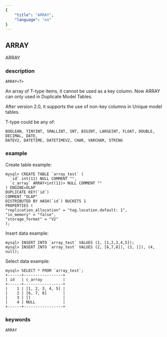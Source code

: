 ```yaml
---
{
    "title": "ARRAY",
    "language": "en"
}
---
```


<!--
Licensed to the Apache Software Foundation (ASF) under one
or more contributor license agreements.  See the NOTICE file
distributed with this work for additional information
regarding copyright ownership.  The ASF licenses this file
to you under the Apache License, Version 2.0 (the
"License"); you may not use this file except in compliance
with the License.  You may obtain a copy of the License at

  http://www.apache.org/licenses/LICENSE-2.0

Unless required by applicable law or agreed to in writing,
software distributed under the License is distributed on an
"AS IS" BASIS, WITHOUT WARRANTIES OR CONDITIONS OF ANY
KIND, either express or implied.  See the License for the
specific language governing permissions and limitations
under the License.
-->

## ARRAY

ARRAY

### description

`ARRAY<T>`

An array of T-type items, it cannot be used as a key column. Now ARRAY can only used in Duplicate Model Tables.

<version since="2.0">

After version 2.0, it supports the use of non-key columns in Unique model tables.

</version>

T-type could be any of:

```
BOOLEAN, TINYINT, SMALLINT, INT, BIGINT, LARGEINT, FLOAT, DOUBLE, DECIMAL, DATE,
DATEV2, DATETIME, DATETIMEV2, CHAR, VARCHAR, STRING
```

### example

Create table example:

```
mysql> CREATE TABLE `array_test` (
  `id` int(11) NULL COMMENT "",
  `c_array` ARRAY<int(11)> NULL COMMENT ""
) ENGINE=OLAP
DUPLICATE KEY(`id`)
COMMENT "OLAP"
DISTRIBUTED BY HASH(`id`) BUCKETS 1
PROPERTIES (
"replication_allocation" = "tag.location.default: 1",
"in_memory" = "false",
"storage_format" = "V2"
);
```

Insert data example:

```
mysql> INSERT INTO `array_test` VALUES (1, [1,2,3,4,5]);
mysql> INSERT INTO `array_test` VALUES (2, [6,7,8]), (3, []), (4, null);
```

Select data example:

```
mysql> SELECT * FROM `array_test`;
+------+-----------------+
| id   | c_array         |
+------+-----------------+
|    1 | [1, 2, 3, 4, 5] |
|    2 | [6, 7, 8]       |
|    3 | []              |
|    4 | NULL            |
+------+-----------------+
```

### keywords

    ARRAY
